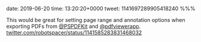 date: 2019-06-20
time: 13:20:20+0000
tweet: 1141697289905418240
%%%

This would be great for setting page range and annotation options when exporting PDFs from [@PSPDFKit](https://twitter.com/PSPDFKit) and [@pdfviewerapp](https://twitter.com/pdfviewerapp). [twitter.com/robotspacer/status/1141585283831468032](https://twitter.com/robotspacer/status/1141585283831468032)
